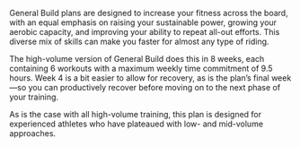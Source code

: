 General Build plans are designed to increase your fitness across the board, with an equal emphasis on raising your sustainable power, growing your aerobic capacity, and improving your ability to repeat all-out efforts. This diverse mix of skills can make you faster for almost any type of riding.

The high-volume version of General Build does this in 8 weeks, each containing 6 workouts with a maximum weekly time commitment of 9.5 hours. Week 4 is a bit easier to allow for recovery, as is the plan’s final week—so you can productively recover before moving on to the next phase of your training. 

As is the case with all high-volume training, this plan is designed for experienced athletes who have plateaued with low- and mid-volume approaches.